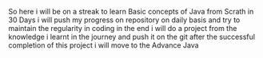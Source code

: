 So here i will be on a streak to learn Basic concepts of Java from Scrath in 30 Days
i will push my progress on repository on daily basis and try to maintain the regularity in coding
in the end i will do a project from the knowledge i learnt in the journey and push it on the git
after the successful completion of this project i will move to the Advance Java
